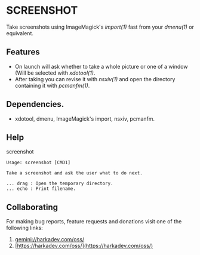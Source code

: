# SCREENSHOT

Take screenshots using ImageMagick's *import(1)* fast from
your *dmenu(1)* or equivalent.

## Features

- On launch will ask whether to take a whole picture or
  one of a window (Will be selected with *xdotool(1)*.
- After taking you can revise it with *nsxiv(1)* and
  open the directory containing it with *pcmanfm(1)*.

## Dependencies.

- xdotool, dmenu, ImageMagick's import, nsxiv, pcmanfm.

## Help

screenshot

    Usage: screenshot [CMD1]
    
    Take a screenshot and ask the user what to do next.
    
    ... drag : Open the temporary directory.
    ... echo : Print filename.

## Collaborating

For making bug reports, feature requests and donations visit
one of the following links:

1. [gemini://harkadev.com/oss/](gemini://harkadev.com/oss/)
2. [https://harkadev.com/oss/](https://harkadev.com/oss/)

